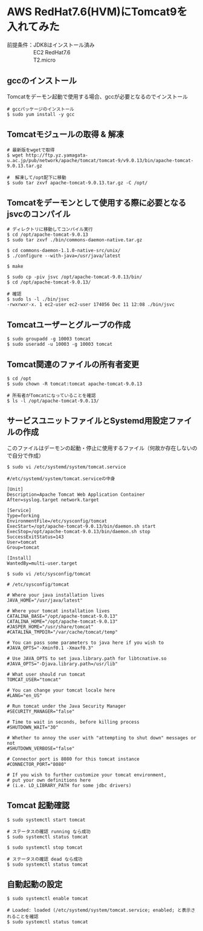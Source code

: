 
# AWS RedHat7.6(HVM)にTomcat9を入れてみた

前提条件：JDK8はインストール済み  
　　　　　EC2 RedHat7.6  
　　　　　T2.micro  

## gccのインストール
Tomcatをデーモン起動で使用する場合、gccが必要となるのでインストール

```
# gccパッケージのインストール
$ sudo yum install -y gcc
```

## Tomcatモジュールの取得 & 解凍
```
# 最新版をwgetで取得
$ wget http://ftp.yz.yamagata-u.ac.jp/pub/network/apache/tomcat/tomcat-9/v9.0.13/bin/apache-tomcat-9.0.13.tar.gz

#  解凍して/opt配下に移動
$ sudo tar zxvf apache-tomcat-9.0.13.tar.gz -C /opt/
```

## Tomcatをデーモンとして使用する際に必要となるjsvcのコンパイル

```
# ディレクトリに移動してコンパイル実行
$ cd /opt/apache-tomcat-9.0.13
$ sudo tar zxvf ./bin/commons-daemon-native.tar.gz

$ cd commons-daemon-1.1.0-native-src/unix/
$ ./configure --with-java=/usr/java/latest

$ make

$ sudo cp -piv jsvc /opt/apache-tomcat-9.0.13/bin/
$ cd /opt/apache-tomcat-9.0.13/

# 確認
$ sudo ls -l ./bin/jsvc
-rwxrwxr-x. 1 ec2-user ec2-user 174056 Dec 11 12:08 ./bin/jsvc
```

## Tomcatユーザーとグループの作成

```
$ sudo groupadd -g 10003 tomcat
$ sudo useradd -u 10003 -g 10003 tomcat
```

##  Tomcat関連のファイルの所有者変更

```
$ cd /opt
$ sudo chown -R tomcat:tomcat apache-tomcat-9.0.13

# 所有者がTomcatになっていることを確認
$ ls -l /opt/apache-tomcat-9.0.13/
```

## サービスユニットファイルとSystemd用設定ファイルの作成
このファイルはデーモンの起動・停止に使用するファイル（何故か存在しないので自分で作成）

```
$ sudo vi /etc/systemd/system/tomcat.service
```

```
#/etc/systemd/system/tomcat.serviceの中身

[Unit]
Description=Apache Tomcat Web Application Container
After=syslog.target network.target

[Service]
Type=forking
EnvironmentFile=/etc/sysconfig/tomcat
ExecStart=/opt/apache-tomcat-9.0.13/bin/daemon.sh start
ExecStop=/opt/apache-tomcat-9.0.13/bin/daemon.sh stop
SuccessExitStatus=143
User=tomcat
Group=tomcat

[Install]
WantedBy=multi-user.target
```

```
$ sudo vi /etc/sysconfig/tomcat
```

```
# /etc/sysconfig/tomcat

# Where your java installation lives
JAVA_HOME="/usr/java/latest"

# Where your tomcat installation lives
CATALINA_BASE="/opt/apache-tomcat-9.0.13"
CATALINA_HOME="/opt/apache-tomcat-9.0.13"
#JASPER_HOME="/usr/share/tomcat"
#CATALINA_TMPDIR="/var/cache/tomcat/temp"

# You can pass some parameters to java here if you wish to
#JAVA_OPTS="-Xminf0.1 -Xmaxf0.3"

# Use JAVA_OPTS to set java.library.path for libtcnative.so
#JAVA_OPTS="-Djava.library.path=/usr/lib"

# What user should run tomcat
TOMCAT_USER="tomcat"

# You can change your tomcat locale here
#LANG="en_US"

# Run tomcat under the Java Security Manager
#SECURITY_MANAGER="false"

# Time to wait in seconds, before killing process
#SHUTDOWN_WAIT="30"

# Whether to annoy the user with "attempting to shut down" messages or not
#SHUTDOWN_VERBOSE="false"

# Connector port is 8080 for this tomcat instance
#CONNECTOR_PORT="8080"

# If you wish to further customize your tomcat environment,
# put your own definitions here
# (i.e. LD_LIBRARY_PATH for some jdbc drivers)
```

## Tomcat 起動確認

```
$ sudo systemctl start tomcat

# ステータスの確認 running なら成功
$ sudo systemctl status tomcat

$ sudo systemctl stop tomcat 

# ステータスの確認 dead なら成功
$ sudo systemctl status tomcat

```

## 自動起動の設定

```
$ sudo systemctl enable tomcat

# Loaded: loaded (/etc/systemd/system/tomcat.service; enabled; と表示されることを確認
$ sudo systemctl status tomcat
```
